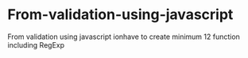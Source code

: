 # From-validation-using-javascript
From validation using javascript ionhave to create minimum 12 function including RegExp
